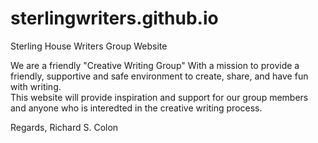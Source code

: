 # sterlingwriters.github.io
Sterling House Writers Group Website

We are a friendly "Creative Writing Group"
With a mission to provide a friendly, supportive and safe environment to create, share, and have fun with writing.  
This website will provide inspiration and support for our group members and anyone who is interedted in the creative writing process.

Regards,
Richard S. Colon
